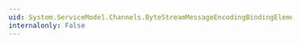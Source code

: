 ```yaml
---
uid: System.ServiceModel.Channels.ByteStreamMessageEncodingBindingElement.ShouldSerializeMessageVersion
internalonly: False
---
```

